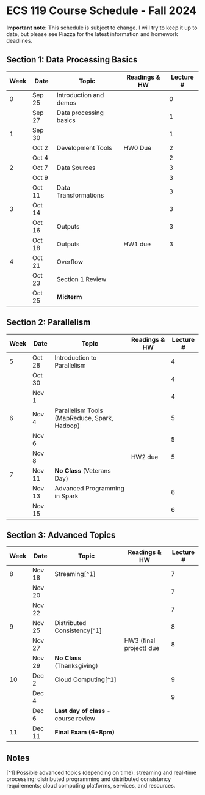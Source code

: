 # ECS 119 Course Schedule - Fall 2024

**Important note:**
This schedule is subject to change.
I will try to keep it up to date, but please see Piazza for the latest information and homework deadlines.

## Section 1: Data Processing Basics

| Week | Date | Topic | Readings & HW | Lecture # |
| --- | --- | --- | --- | --- |
| 0 | Sep 25 | Introduction and demos |  | 0 |
|   | Sep 27 | Data processing basics |  | 1 |
| 1 | Sep 30 |  |  | 1 |
|   | Oct 2  | Development Tools | HW0 Due | 2 |
|   | Oct 4  |  |  | 2 |
| 2 | Oct 7  | Data Sources |  | 3 |
|   | Oct 9  |  |  | 3 |
|   | Oct 11 | Data Transformations |  | 3 |
| 3 | Oct 14 |  |  | 3 |
|   | Oct 16 | Outputs |  | 3 |
|   | Oct 18 | Outputs | HW1 due | 3 |
| 4 | Oct 21 | Overflow |  |  |
|   | Oct 23 | Section 1 Review |  |  |
|   | Oct 25 | **Midterm** |  |  |

## Section 2: Parallelism

| Week | Date | Topic | Readings & HW | Lecture # |
| --- | --- | --- | --- | --- |
| 5 | Oct 28 | Introduction to Parallelism |  | 4 |
|   | Oct 30 |  |  | 4 |
|   | Nov 1  |  |  | 4 |
| 6 | Nov 4  | Parallelism Tools (MapReduce, Spark, Hadoop) |  | 5 |
|   | Nov 6  |  |  | 5 |
|   | Nov 8  |  | HW2 due | 5 |
| 7 | Nov 11 | **No Class** (Veterans Day) |  |  |
|   | Nov 13 | Advanced Programming in Spark |  | 6 |
|   | Nov 15 |  |  | 6 |

## Section 3: Advanced Topics

| Week | Date | Topic | Readings & HW | Lecture # |
| --- | --- | --- | --- | --- |
| 8 | Nov 18 | Streaming[^1] |  | 7 |
|   | Nov 20 |  |  | 7 |
|   | Nov 22 |  |  | 7 |
| 9 | Nov 25 | Distributed Consistency[^1] |  | 8 |
|   | Nov 27 |  | HW3 (final project) due | 8 |
|   | Nov 29 | **No Class** (Thanksgiving) |
| 10 | Dec 2 | Cloud Computing[^1] |  | 9 |
|    | Dec 4 |  |  | 9 |
|    | Dec 6 | **Last day of class** - course review |  |  |
| 11 | Dec 11 | **Final Exam (6-8pm)** |  |  |

## Notes

[^1] Possible advanced topics (depending on time):
streaming and real-time processing;
distributed programming and distributed consistency requirements;
cloud computing platforms, services, and resources.
